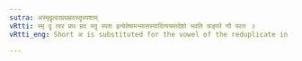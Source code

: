 ```yaml
---
sutra: अस्मृदॄत्वरप्रथम्रदस्तॄस्पशाम्
vRtti: स्मृ दॄ त्वर प्रथ म्रद स्तॄ स्पश इत्येतेषामभ्यासस्यादित्ययमादेशो भवति चङ्परे णौ परतः ॥
vRtti_eng: Short अ is substituted for the vowel of the reduplicate in the Reduplicated Aorist of the Causative, of the roots _smri_, _dri_, _tvar_, _prath_, _mrad_, _stri_ and _spas_.

---
```

